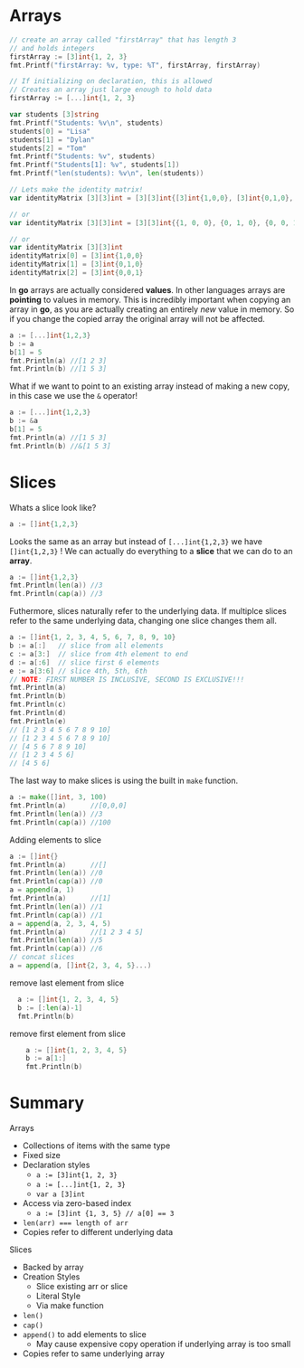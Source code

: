 # Arrays
```go
// create an array called "firstArray" that has length 3
// and holds integers
firstArray := [3]int{1, 2, 3}
fmt.Printf("firstArray: %v, type: %T", firstArray, firstArray)

// If initializing on declaration, this is allowed
// Creates an array just large enough to hold data
firstArray := [...]int{1, 2, 3}

var students [3]string
fmt.Printf("Students: %v\n", students)
students[0] = "Lisa"
students[1] = "Dylan"
students[2] = "Tom"
fmt.Printf("Students: %v", students)
fmt.Printf("Students[1]: %v", students[1])
fmt.Printf("len(students): %v\n", len(students))

// Lets make the identity matrix!
var identityMatrix [3][3]int = [3][3]int{[3]int{1,0,0}, [3]int{0,1,0}, [3]int{0,0,1}}

// or 
var identityMatrix [3][3]int = [3][3]int{{1, 0, 0}, {0, 1, 0}, {0, 0, 1}}

// or
var identityMatrix [3][3]int
identityMatrix[0] = [3]int{1,0,0}
identityMatrix[1] = [3]int{0,1,0}
identityMatrix[2] = [3]int{0,0,1}
```

In **go** arrays are actually considered **values**. In other languages arrays are **pointing** to values in memory. This is incredibly important when copying an array in **go**, as you are actually creating an entirely *new* value in memory. So if you change the copied array the original array will not be affected.
```go
a := [...]int{1,2,3}
b := a
b[1] = 5
fmt.Println(a) //[1 2 3]
fmt.Println(b) //[1 5 3]
```
What if we want to point to an existing array instead of making a new copy, in this case we use the `&` operator!
```go
a := [...]int{1,2,3}
b := &a
b[1] = 5
fmt.Println(a) //[1 5 3]
fmt.Println(b) //&[1 5 3]
```

# Slices

Whats a slice look like?
```go
a := []int{1,2,3}
```
Looks the same as an array but instead of `[...]int{1,2,3}` we have `[]int{1,2,3}` ! We can actually do everything to a **slice** that we can do to an **array**.
```go
a := []int{1,2,3}
fmt.Println(len(a)) //3
fmt.Println(cap(a)) //3
```
Futhermore, slices naturally refer to the underlying data.  If multiplce slices refer to the same underlying data, changing one slice changes them all.

```go
a := []int{1, 2, 3, 4, 5, 6, 7, 8, 9, 10}
b := a[:]   // slice from all elements
c := a[3:]  // slice from 4th element to end
d := a[:6]  // slice first 6 elements
e := a[3:6] // slice 4th, 5th, 6th
// NOTE: FIRST NUMBER IS INCLUSIVE, SECOND IS EXCLUSIVE!!!
fmt.Println(a) 
fmt.Println(b) 
fmt.Println(c) 
fmt.Println(d) 
fmt.Println(e) 
// [1 2 3 4 5 6 7 8 9 10]
// [1 2 3 4 5 6 7 8 9 10]
// [4 5 6 7 8 9 10]
// [1 2 3 4 5 6]
// [4 5 6]
```

The last way to make slices is using the built in `make` function.
```go
a := make([]int, 3, 100)
fmt.Println(a)      //[0,0,0]
fmt.Println(len(a)) //3
fmt.Println(cap(a)) //100
```

Adding elements to slice
```go
a := []int{}
fmt.Println(a)      //[]
fmt.Println(len(a)) //0
fmt.Println(cap(a)) //0
a = append(a, 1)
fmt.Println(a)      //[1]
fmt.Println(len(a)) //1
fmt.Println(cap(a)) //1
a = append(a, 2, 3, 4, 5)
fmt.Println(a)      //[1 2 3 4 5]
fmt.Println(len(a)) //5
fmt.Println(cap(a)) //6
// concat slices
a = append(a, []int{2, 3, 4, 5}...)
```

remove last element from slice
```go
  a := []int{1, 2, 3, 4, 5}
  b := [:len(a)-1]
  fmt.Println(b)
```
remove first element from slice
```go
	a := []int{1, 2, 3, 4, 5}
	b := a[1:]
	fmt.Println(b)
```

# Summary

Arrays
- Collections of items with the same type
- Fixed size
- Declaration styles
  - `a := [3]int{1, 2, 3}`
  - `a := [...]int{1, 2, 3}`
  - `var a [3]int`
- Access via zero-based index
  - `a := [3]int {1, 3, 5} // a[0] == 3`
- `len(arr) === length of arr`
- Copies refer to different underlying data

Slices
- Backed by array
- Creation Styles
  - Slice existing arr or slice
  - Literal Style
  - Via make function
- `len()`
- `cap()`
- `append()` to add elements to slice
  - May cause expensive copy operation if underlying array is too small
- Copies refer to same underlying array